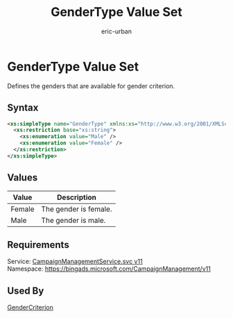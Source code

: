 ﻿---
title: GenderType Value Set
ms.service: bing-ads-campaign-management
ms.topic: article
author: eric-urban
ms.author: eur
---
# GenderType Value Set
Defines the genders that are available for gender criterion.

## Syntax
```xml
<xs:simpleType name="GenderType" xmlns:xs="http://www.w3.org/2001/XMLSchema">
  <xs:restriction base="xs:string">
    <xs:enumeration value="Male" />
    <xs:enumeration value="Female" />
  </xs:restriction>
</xs:simpleType>
```

## <a name="values"></a>Values

|Value|Description|
|-----------|---------------|
|<a name="female"></a>Female|The gender is female.|
|<a name="male"></a>Male|The gender is male.|

## Requirements
Service: [CampaignManagementService.svc v11](https://campaign.api.bingads.microsoft.com/Api/Advertiser/CampaignManagement/v11/CampaignManagementService.svc)  
Namespace: https://bingads.microsoft.com/CampaignManagement/v11  

## Used By
[GenderCriterion](gendercriterion.md)  
